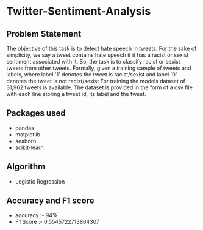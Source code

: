 # Twitter-Sentiment-Analysis

## Problem Statement
The objective of this task is to detect hate speech in tweets. For the sake of simplicity, we say a tweet contains hate speech if it has a racist or sexist sentiment associated with it. So, the task is to classify racist or sexist tweets from other tweets.
Formally, given a training sample of tweets and labels, where label '1' denotes the tweet is racist/sexist and label '0' denotes the tweet is not racist/sexist
For training the models dataset of 31,962 tweets is available. 
The dataset is provided in the form of a csv file with each line storing a tweet id, its label and the tweet.

## Packages used

* pandas
* matplotlib
* seaborn
* scikit-learn

## Algorithm

* Logistic Regression

## Accuracy and F1 score
* accuracy :- 94%
* F1 Score :- 0.5545722713864307

